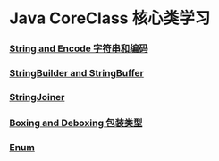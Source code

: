 # Java CoreClass 核心类学习

### [String and Encode 字符串和编码](https://github.com/DelongKong/Java-notes/blob/master/CoreClass/String%20and%20Encode.md)
### [StringBuilder and StringBuffer](https://github.com/DelongKong/Java-notes/blob/master/CoreClass/StringBuilder.md)
### [StringJoiner](https://github.com/DelongKong/Java-notes/blob/master/CoreClass/StringJoiner)
### [Boxing and Deboxing 包装类型](https://github.com/DelongKong/Java-notes/blob/master/CoreClass/Boxing%20and%20Deboxing.md)
### [Enum](https://github.com/DelongKong/Java-notes/blob/master/CoreClass/Enum.md)
